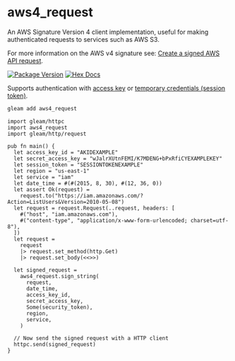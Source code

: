 # aws4_request

An AWS Signature Version 4 client implementation, useful for making
authenticated requests to services such as AWS S3.

For more information on the AWS v4 signature see: [Create a signed AWS API request](https://docs.aws.amazon.com/IAM/latest/UserGuide/create-signed-request.html).

[![Package Version](https://img.shields.io/hexpm/v/aws4_request)](https://hex.pm/packages/aws4_request)
[![Hex Docs](https://img.shields.io/badge/hex-docs-ffaff3)](https://hexdocs.pm/aws4_request/)

Supports authentication with [access key](https://docs.aws.amazon.com/IAM/latest/UserGuide/id_credentials_access-keys.html) or [temporary credentials (session token)](https://docs.aws.amazon.com/IAM/latest/UserGuide/id_credentials_temp_use-resources.html).

```sh
gleam add aws4_request
```

```gleam
import gleam/httpc
import aws4_request
import gleam/http/request

pub fn main() {
  let access_key_id = "AKIDEXAMPLE"
  let secret_access_key = "wJalrXUtnFEMI/K7MDENG+bPxRfiCYEXAMPLEKEY"
  let session_token = "SESSIONTOKENEXAMPLE"
  let region = "us-east-1"
  let service = "iam"
  let date_time = #(#(2015, 8, 30), #(12, 36, 0))
  let assert Ok(request) =
    request.to("https://iam.amazonaws.com/?Action=ListUsers&Version=2010-05-08")
  let request = request.Request(..request, headers: [
    #("host", "iam.amazonaws.com"),
    #("content-type", "application/x-www-form-urlencoded; charset=utf-8"),
  ])
  let request =
    request
    |> request.set_method(http.Get)
    |> request.set_body(<<>>)

  let signed_request =
    aws4_request.sign_string(
      request,
      date_time,
      access_key_id,
      secret_access_key,
      Some(security_token),
      region,
      service,
    )

  // Now send the signed request with a HTTP client
  httpc.send(signed_request)
}
```
